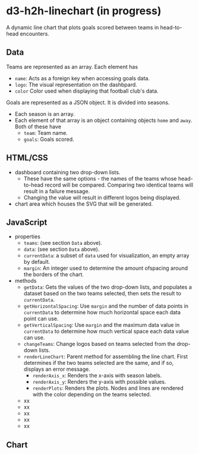 # d3-h2h-linechart (in progress)
A dynamic line chart that plots goals scored between teams in head-to-head encounters.

## Data 
Teams are represented as an array. Each element has
- `name`: Acts as a foreign key when accessing goals data.
- `logo`: The visual representation on the dashbpard.
- `color` Color used when displaying that football club's data.

Goals are represented as a JSON object. It is divided into seasons.
- Each season is an array.
- Each element of that array is an object containing objects `home` and `away`. Both of these have
    - `team`: Team name.
    - `goals`: Goals scored.
 
## HTML/CSS
- dashboard containing two drop-down lists.
    - These have the same options - the names of the teams whose head-to-head record will be compared. Comparing two identical teams will result in a failure message.
    - Changing the value will result in different logos being displayed.
- chart area which houses the SVG that will be generated.

## JavaScript
- properties
    - `teams`: (see section `Data` above).
    - `data`: (see section `Data` above).
    - `currentData`: a subset of `data` used for visualization, an empty array by default.
    - `margin`: An integer used to determine the amount ofspacing around the borders of the chart.
-  methods
    - `getData`: Gets the values of the two drop-down lists, and populates a dataset based on the two teams selected, then sets the result to `currentData`.
    - `getHorizontalSpacing`: Use `margin` and the number of data points in `currentData` to determine how much horizontal space each data point can use.
    - `getVerticalSpacing`:  Use `margin` and the maximum data value in `currentData` to determine how much vertical space each data value can use.
    - `changeTeams`: Change logos based on teams selected from the drop-down lists.
    - `renderLineChart`: Parent method for assembling the line chart. First determines if the two teams selected are the same, and if so, displays an error message.
        - `renderAxis_x`: Renders the x-axis with season labels.
        - `renderAxis_y`: Renders the y-axis with possible values.
        - `renderPlots`: Renders the plots. Nodes and lines are rendered with the color depending on the teams selected.
    - xx
    - xx
    - xx
    - xx
    - xx
 
## Chart
